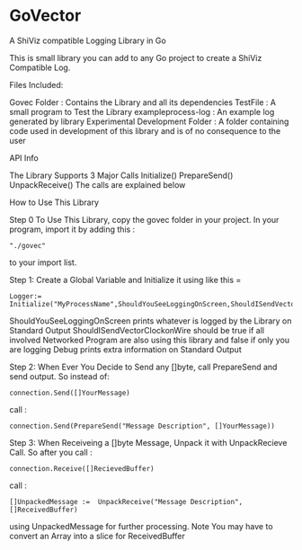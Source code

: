 GoVector
========

A ShiViz compatible Logging Library in Go

This is small library you can add to any Go project to create a ShiViz Compatible Log. 

Files Included:

Govec Folder : Contains the Library and all its dependencies 
TestFile : A small program to Test the Library 
exampleprocess-log : An example log generated by library
Experimental Development Folder : A folder containing code used in development of this library and is of no consequence to the user

API Info

The Library Supports 3 Major Calls
Initialize()
PrepareSend()
UnpackReceive()
The calls are explained below

How to Use This Library

Step 0
To Use This Library, copy the govec folder in your project. In your program, import it by adding this :

	"./govec"

to your import list.
	
Step 1:
Create a Global Variable and Initialize it using like this = 

	Logger:= Initialize("MyProcessName",ShouldYouSeeLoggingOnScreen,ShouldISendVectorClockonWire,Debug)
	
ShouldYouSeeLoggingOnScreen prints whatever is logged by the Library on Standard Output
ShouldISendVectorClockonWire should be true if all involved Networked Program are also using this library and false if
only you are logging 
Debug prints extra information on Standard Output
	
Step 2:
When Ever You Decide to Send any []byte, call PrepareSend and send output. 
So instead of:

	connection.Send([]YourMessage)
call :

	connection.Send(PrepareSend("Message Description", []YourMessage))

Step 3:
When Receiveing a []byte Message, Unpack it with UnpackRecieve Call. 
So after you call :

	connection.Receive([]RecievedBuffer)
call :
	
	[]UnpackedMessage :=  UnpackReceive("Message Description", []ReceivedBuffer)
using UnpackedMessage for further processing. Note You may have to convert an Array into a slice for ReceivedBuffer
	
	

